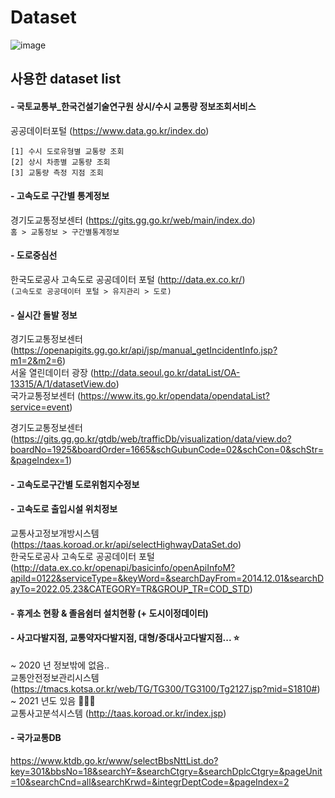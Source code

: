# Dataset

![image](https://user-images.githubusercontent.com/99319638/176626509-27fba559-fd5d-4807-95f2-cc2df5000a12.png)


## 사용한 dataset list
#### - 국토교통부_한국건설기술연구원 상시/수시 교통량 정보조회서비스 <br/>
공공데이터포털 (https://www.data.go.kr/index.do)
```
[1] 수시 도로유형별 교통량 조회 
[2] 상시 차종별 교통량 조회 
[3] 교통량 측정 지점 조회 
```

#### - 고속도로 구간별 통계정보 <br/>
경기도교통정보센터 (https://gits.gg.go.kr/web/main/index.do) <br/>
`홈 > 교통정보 > 구간별통계정보`

#### - 도로중심선 <br/>
한국도로공사 고속도로 공공데이터 포털 (http://data.ex.co.kr/) <br/>
`(고속도로 공공데이터 포털 > 유지관리 > 도로)`

#### - 실시간 돌발 정보 <br/>
경기도교통정보센터 (https://openapigits.gg.go.kr/api/jsp/manual_getIncidentInfo.jsp?m1=2&m2=6) <br/>
서울 열린데이터 광장 (http://data.seoul.go.kr/dataList/OA-13315/A/1/datasetView.do) <br/>
국가교통정보센터 (https://www.its.go.kr/opendata/opendataList?service=event)<br/>

경기도교통정보센터 (https://gits.gg.go.kr/gtdb/web/trafficDb/visualization/data/view.do?boardNo=1925&boardOrder=1665&schGubunCode=02&schCon=0&schStr=&pageIndex=1) <br/>

#### - 고속도로구간별 도로위험지수정보 <br/>
#### - 고속도로 출입시설 위치정보 <br/>
교통사고정보개방시스템 (https://taas.koroad.or.kr/api/selectHighwayDataSet.do) <br/>
한국도로공사 고속도로 공공데이터 포털 (http://data.ex.co.kr/openapi/basicinfo/openApiInfoM?apiId=0122&serviceType=&keyWord=&searchDayFrom=2014.12.01&searchDayTo=2022.05.23&CATEGORY=TR&GROUP_TR=COD_STD) <br/>

#### - 휴게소 현황 & 졸음쉼터 설치현황 (+ 도시이정데이터) <br/>

#### - 사고다발지점, 교통약자다발지점, 대형/중대사고다발지점... ⭐ <br/>
~ 2020 년 정보밖에 없음.. </br>
교통안전정보관리시스템 (https://tmacs.kotsa.or.kr/web/TG/TG300/TG3100/Tg2127.jsp?mid=S1810#) </br>
~ 2021 년도 있음 🔽🔽🔽 <br/>
교통사고분석시스템 (http://taas.koroad.or.kr/index.jsp)

#### - 국가교통DB <br/>
https://www.ktdb.go.kr/www/selectBbsNttList.do?key=301&bbsNo=18&searchY=&searchCtgry=&searchDplcCtgry=&pageUnit=10&searchCnd=all&searchKrwd=&integrDeptCode=&pageIndex=2

